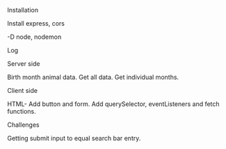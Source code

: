 Installation

Install 
express, cors

-D node, nodemon

Log

Server side

Birth month animal data.
Get all data.
Get individual months.

Client side

HTML- Add button and form.
Add querySelector, eventListeners and fetch functions.

Challenges

Getting submit input to equal search bar entry.

